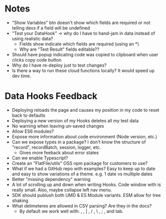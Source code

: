 # Notes

- "Show Variables" btn doesn't show which fields are required or not telling devs if a field will be undefined
- "Test your DataHook" -> why do I have to hand-jam in data instead of using realistic data?
  - Fields show indicate which fields are required (using an \*)
  - Why are "Test Result" fields editable??
- Should have popup indicating code was copied to clipboard when user clicks copy code button
- Why do I have re-deploy just to test changes?
- Is there a way to run these cloud functions locally? It would speed up dev time.

# Data Hooks Feedback

- Deploying reloads the page and causes my position in my code to reset back to defaults
- Deploying a new version of my Hooks deletes all my test data
- No warning when leaving un-saved changes
- Allow ES6 modules?
- Expose more information about code environment (Node version, etc.)
- Can we expose types in a package? I don't know the structure of "record", recordBatch, session, logger, etc.
  - Gives more feeback about error states
- Can we enable Typescript?
- Create an "FlatFile/utils" OSS npm package for customers to use?
- What if we had a GitHub repo with examples? Easy to keep up to date and easy to show variations of a theme. e.g. 1 date vs multiple dates
- Better "missing dependency" warning
- A lot of scrolling up and down when writing Hooks. Code window with is really small. Also, maybe collapse left nav menu.
- SDK should publush both UMD & ES Module variants. ESM allow for tree shaking
- What delimeteres are allowed in CSV parsing? Are they in the docs?
  - By default we work well with: , , | , / , \ , ; , and tab.
